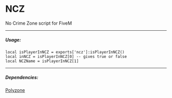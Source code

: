 # NCZ
No Crime Zone script for FiveM

------------


##### Usage: 
```
local isPlayerInNCZ = exports['ncz']:isPlayerInNCZ()
local inNCZ = isPlayerInNCZ[0] -- gives true or false
local NCZName = isPlayerInNCZ[1]
```

------------


##### Dependencies:
[Polyzone](https://github.com/mkafrin/PolyZone "Polyzone")